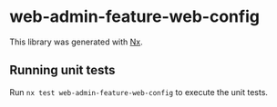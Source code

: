 # web-admin-feature-web-config

This library was generated with [Nx](https://nx.dev).

## Running unit tests

Run `nx test web-admin-feature-web-config` to execute the unit tests.
